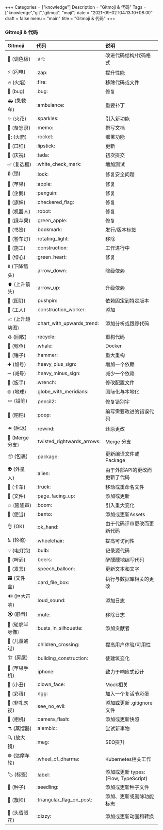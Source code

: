 +++
Categories = ["knowledge"]
Description = "Gitmoji & 代码"
Tags = ["knowledge","git","gitmoji", "moji"]
date = "2021-09-02T04\:13\:10+08\:00"
draft = false
menu = "main"
title = "Gitmoji & 代码"
+++

###  Gitmoji & 代码

|Gitmoji|代码|说明
|:---|:---|:---|
|:art: (调色板)| \:art\: |改进代码结构/代码格式
|:zap: (闪电)| \:zap\:|	提升性能
|:fire: (火焰)| \:fire\:	|移除代码或文件
|:bug: (bug)| \:bug\:	|修复|bug
|:ambulance: (急救车)| \:ambulance\:|	重要补丁
|:sparkles: (火花)|	\:sparkles\:|	引入新功能
|:memo: (备忘录)| \:memo\:|	撰写文档
|:rocket:: (火箭)| \:rocket\:|	部署功能
|:lipstick: (口红)| \:lipstick\:|	更新|UI|和样式文件
|:tada: (庆祝)|	\:tada\:	|初次提交
|:white_check_mark: (复选框)| \:white_check_mark\:|	增加测试
|:lock: (锁)| \:lock\:	|修复安全问题
|:apple: (苹果)| \:apple\:|修复|macOS|下的问题
|:penguin: (企鹅)| \:penguin\:	|修复|Linux|下的问题
|:checkered_flag: (旗帜)| \:checkered_flag\: |修复|Windows|下的问题
|:robot: (机器人)|	\:robot\: |修复|Android|下的问题
|:green_apple: (绿苹果)| \:green_apple\:	|修复|IOS下的问题
|:bookmark: (书签)|	\:bookmark\:	|发行/版本标签
|:rotating_light: (警车灯)|	\:rotating_light\:	|移除|linter|警告
|:construction: (施工)|	\:construction\:	|工作进行中
|:green_heart: (绿心)|	\:green_heart\:	|修复|CI|构建问题
|:arrow_down: (下降箭头)|	\:arrow_down\:	|降级依赖
|:arrow_up: (上升箭头)|	\:arrow_up\:	|升级依赖
|:pushpin: (图钉)|	\:pushpin\:	|依赖固定到特定版本
|:construction_worker: (工人)|	\:construction_worker\:|	添加|CI|构建系统
|:chart_with_upwards_trend: (上升趋势图)|	\:chart_with_upwards_trend\:|添加分析或跟踪代码
|:recycle: (回收)|	\:recycle\:	|重构代码
|:whale: (鲸鱼)| \:whale\: |Docker|相关工作
|:hammer: (锤子)|	\:hammer\: |重大重构
|:heavy_plus_sign: (加号)|	\:heavy_plus_sign\: |增加一个依赖
|:heavy_minus_sign: (减号)|	\:heavy_minus_sign\: |减少一个依赖
|:wrench: (扳手)|	\:wrench\: |修改配置文件
|:globe_with_meridians: (地球)|	\:globe_with_meridians\: | 国际化与本地化
|:pencil2: (铅笔)|	\:pencil2\: |修复错别字
|:poop: (粑粑)|	\:poop\: |编写需要改进的错误代码
|:rewind: (后退)|	\:rewind\:	|还原更改
|:twisted_rightwards_arrows: (Merge分支)| \:twisted_rightwards_arrows\: |Merge 分支
|:package: (包裹)|	\:package\:	| 更新编译文件或Package
|:alien: (外星人)|	\:alien\:	| 由于外部API的更改而更新了代码
|:truck: (卡车)|	\:truck\:	| 移动或重命名文件
|:page_facing_up: (文件)|	\:page_facing_up\:| 添加或更新|Licence
|:boom: (隆隆声)|	\:boom\:|引入重大变化
|:bento: (便当)|	\:bento\:|添加或更新Assets
|:ok_hand: (OK)|	\:ok_hand\:	|由于代码评审更改而更新代码
|:wheelchair: (轮椅)|	\:wheelchair\:	|提高可访问性
|:bulb: (电灯泡)|	\:bulb\:	|记录源代码
|:beers: (啤酒)|	\:beers\:	|醉醺醺地编写代码
|:speech_balloon: (发言)|	\:speech_balloon\:	|更新文本和文字
|:card_file_box: (文件盒)|	\:card_file_box\:	|执行与数据库相关的更改
|:loud_sound: (巨大声响)|	\:loud_sound\:	|添加日志
|:mute: (静音)|	\:mute\:	|移除日志
|:busts_in_silhouette: (轮廓半身像)|	\:busts_in_silhouette\:	|添加贡献者
|:children_crossing: (儿童通过)|	\:children_crossing\:	|提高用户体验/可用性
|:building_construction: (房屋)|	\:building_construction\:	|使建筑变化
|:iphone: (苹果手机)|	\:iphone\:	|致力于响应式设计
|:clown_face: (小丑)|	\:clown_face\:	|Mock相关
|:egg: (彩蛋)|	\:egg\:	|加入一个复活节彩蛋
|:see_no_evil: (非礼勿视)|	\:see_no_evil\:	|添加或更新 .gitignore文件
|:camera_flash: (相机)|	\:camera_flash\:	|添加或更新快照
|:alembic: (蒸馏器)|	\:alembic\:	|尝试新事物
|:mag: (放大镜)|	\:mag\:	|SEO提升
|:wheel_of_dharma: (达摩车轮)|	\:wheel_of_dharma\:	|Kubernetes相关工作
|:label: (标签)|	\:label\:	|添加或更新 types: (Flow, TypeScript)
|:seedling: (种子)|	\:seedling\:	|添加或更新种子文件
|:triangular_flag_on_post: (旗帜)|	\:triangular_flag_on_post\:	|添加、更新或删除功能标志
|:dizzy: (头昏眼花)|	\:dizzy\:	|添加或更新动画和转换
